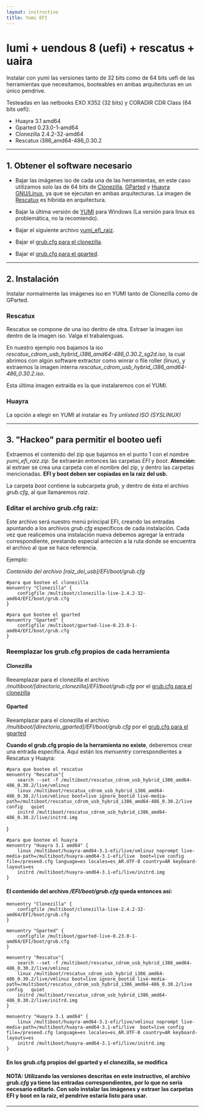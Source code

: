 ```yaml
---
layout: instructivo
title: Yumi EFI
---
```


# Iumi + uendous 8 (uefi) + rescatus + uaira

Instalar con yumi las versiones tanto de 32 bits como de 64 bits uefi de las herramientas que necesitamos, booteables en ambas arquitecturas en un único pendrive.

Testeadas en las netbooks EXO X352 (32 bits) y CORADIR CDR Class (64 bits uefi):

* Huayra 3.1 amd64
* Gparted 0.23.0-1-amd64
* Clonezilla 2.4.2-32-amd64
* Rescatux i386_amd64-486_0.30.2

---

## 1. Obtener el software necesario

* Bajar las imágenes iso de cada una de las herramientas, en este caso utilizamos solo las de 64 bits de [Clonezilla](http://www.clonezilla.org/downloads.php), [GParted](http://sourceforge.net/projects/gparted/files/gparted-live-stable/) y [Huayra GNU/Linux](http://huayra.conectarigualdad.gob.ar/iso-sistema#block-views-isos-menu-iso-ultima-estable), ya que se ejecutan en ambas arquitecturas. La imagen de [Rescatux](http://www.supergrubdisk.org/category/download/rescatuxdownloads/rescatux-stable/]) es híbrida en arquitectura.

* Bajar la última versión de [YUMI](http://www.pendrivelinux.com/yumi-multiboot-usb-creator/) para Windows (La versión para linux es problemática, no la recomiendo).

* Bajar el siguiente archivo [yumi_efi_raiz](/ars-me-cba/public/archivos/yumi_efi_raiz.zip).

* Bajar el [grub.cfg para el clonezilla](/ars-me-cba/public/archivos/grub.cfg.clonezilla).

* Bajar el [grub.cfg para el gparted](/ars-me-cba/public/archivos/grub.cfg.gparted).

---

## 2. Instalación

Instalar normalmente las imágenes iso en YUMI tanto de Clonezilla como de GParted.

### Rescatux

Rescatux se compone de una iso dentro de otra. Extraer la imagen iso dentro de la imagen iso. Valga el trabalenguas.

En nuestro ejemplo nos bajamos la iso *rescatux_cdrom_usb_hybrid_i386_amd64-486_0.30.2_sg2d.iso*, la cual abrimos con algún software extractor como winrar o file roller (linux), y extraemos la imagen interna *rescatux_cdrom_usb_hybrid_i386_amd64-486_0.30.2.iso*.

Esta última imagen extraída es la que instalaremos con el YUMI.

### Huayra

La opción a elegir en YUMI al instalar es *Try unlisted ISO (SYSLINUX)*

---

## 3. "Hackeo" para permitir el booteo uefi

Extraemos el contenido del zip que bajamos en el punto 1 con el nombre *yumi_efi_raiz.zip*. Se extraerán entonces las carpetas _EFI_ y _boot_. **Atención:** al extraer se crea una carpeta con el nombre del zip, y dentro las carpetas mencionadas. **EFI y boot deben ser copiadas en la raiz del usb.**


La carpeta _boot_ contiene la subcarpeta _grub_, y dentro de ésta el archivo _grub.cfg_, al que llamaremos _raiz_.

### Editar el archivo grub.cfg raiz:

Este archivo será nuestro menú principal EFI, creando las entradas apuntando a los archivos _grub.cfg_ específicos de cada instalación. 
Cada vez que realicemos una instalación nueva debemos agregar la entrada correspondiente, prestando especial anteción a la ruta donde se encuentra el archivo al que se hace referencia.

Ejemplo:

_Contenido del archivo [raiz_del_usb]/EFI/boot/grub.cfg_

	#para que bootee el clonezilla
	menuentry "Clonezilla" {
		configfile /multiboot/clonezilla-live-2.4.2-32-amd64/EFI/boot/grub.cfg
	}

	#para que bootee el gparted
	menuentry "Gparted" {
		configfile /multiboot/gparted-live-0.23.0-1-amd64/EFI/boot/grub.cfg
	}

### Reemplazar los grub.cfg propios de cada herramienta

#### Clonezilla
Reeamplazar para el clonezilla el archivo _/multiboot/[directorio_clonezilla]/EFI/boot/grub.cfg_ por el [grub.cfg para el clonezilla](/ars-me-cba/public/archivos/grub.cfg.clonezilla)

#### Gparted
Reeamplazar para el clonezilla el archivo _/multiboot/[directorio_gparted]/EFI/boot/grub.cfg_ por el [grub.cfg para el gparted](/ars-me-cba/public/archivos/grub.cfg.gparted)

**Cuando el grub.cfg propio de la herramienta no existe**, deberemos crear una entrada específica. Aquí están los *menuentry* correspondientes a Rescatux y Huayra:

	#para que bootee el rescatux
	menuentry "Rescatux"{
		search --set -f /multiboot/rescatux_cdrom_usb_hybrid_i386_amd64-486_0.30.2/live/vmlinuz
		linux /multiboot/rescatux_cdrom_usb_hybrid_i386_amd64-486_0.30.2/live/vmlinuz boot=live ignore_bootid live-media-path=/multiboot/rescatux_cdrom_usb_hybrid_i386_amd64-486_0.30.2/live config   quiet
		initrd /multiboot/rescatux_cdrom_usb_hybrid_i386_amd64-486_0.30.2/live/initrd.img
}

	#para que bootee el huayra
	menuentry "Huayra 3.1 amd64" {
		linux /multiboot/huayra-amd64-3.1-efi/live/vmlinuz noprompt live-media-path=/multiboot/huayra-amd64-3.1-efi/live  boot=live config file=/preseed.cfg language=es locales=es_AR.UTF-8 country=AR keyboard-layouts=es
		initrd /multiboot/huayra-amd64-3.1-efi/live/initrd.img
	}


#### El contenido del archivo **_/EFI/boot/grub.cfg_** queda entonces así:

	menuentry "Clonezilla" {
		configfile /multiboot/clonezilla-live-2.4.2-32-amd64/EFI/boot/grub.cfg
	}

	menuentry "Gparted" {
		configfile /multiboot/gparted-live-0.23.0-1-amd64/EFI/boot/grub.cfg
	}

	menuentry "Rescatux"{
		search --set -f /multiboot/rescatux_cdrom_usb_hybrid_i386_amd64-486_0.30.2/live/vmlinuz
		linux /multiboot/rescatux_cdrom_usb_hybrid_i386_amd64-486_0.30.2/live/vmlinuz boot=live ignore_bootid live-media-path=/multiboot/rescatux_cdrom_usb_hybrid_i386_amd64-486_0.30.2/live config   quiet
		initrd /multiboot/rescatux_cdrom_usb_hybrid_i386_amd64-486_0.30.2/live/initrd.img
	}

	menuentry "Huayra 3.1 amd64" {
		linux /multiboot/huayra-amd64-3.1-efi/live/vmlinuz noprompt live-media-path=/multiboot/huayra-amd64-3.1-efi/live  boot=live config file=/preseed.cfg language=es locales=es_AR.UTF-8 country=AR keyboard-layouts=es
		initrd /multiboot/huayra-amd64-3.1-efi/live/initrd.img
	}


#### En los grub.cfg propios del gparted y el clonezilla, se modifica

#### NOTA: Utilizando las versiones descritas en este instructivo, el archivo _grub.cfg_ ya tiene las entradas correspondientes, por lo que no sería necesario editarlo. Con solo instalar las imágenes y extraer las carpetas EFI y boot en la raiz, el pendrive estaría listo para usar.

---

